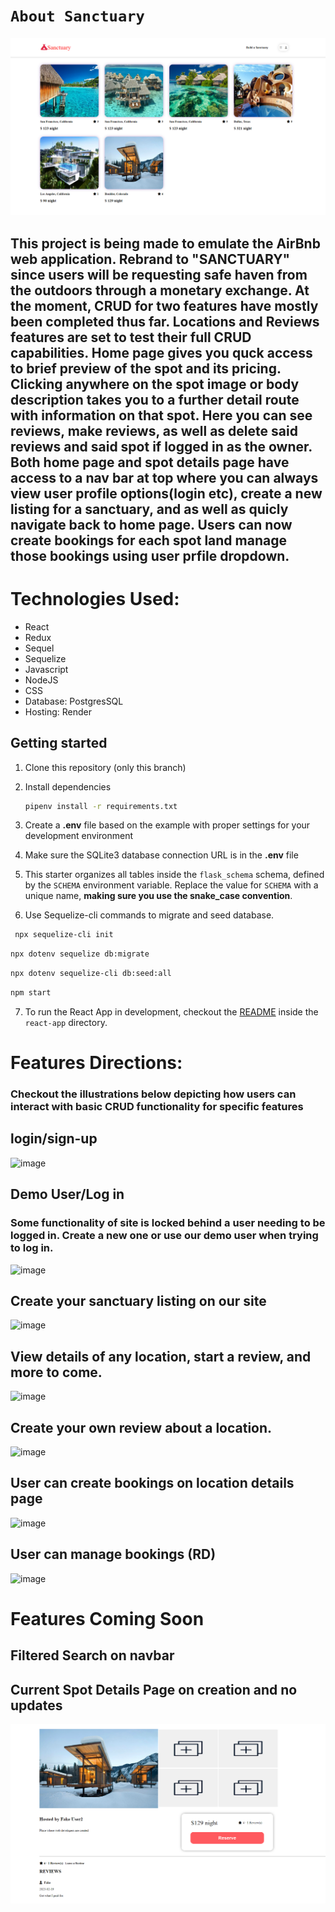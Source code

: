 # `About Sanctuary`
![Alt text](frontend/images/current_home_page.png)

## This project is being made to emulate the AirBnb web application. Rebrand to "SANCTUARY" since users will be requesting safe haven from the outdoors through a monetary exchange. At the moment, CRUD for two features have mostly been completed thus far. Locations and Reviews features are set to test their full CRUD capabilities. Home page gives you quck access to brief preview of the spot and its pricing. Clicking anywhere on the spot image or body description takes you to a further detail route with information on that spot. Here you can see reviews, make reviews, as well as delete said reviews and said spot if logged in as the owner. Both home page and spot details page have access to a nav bar at top where you can always view user profile options(login etc), create a new listing for a sanctuary, and as well as quicly navigate back to home page. Users can now create bookings for each spot land manage those bookings using user prfile dropdown.

# Technologies Used:
- React
- Redux 
- Sequel
- Sequelize 
- Javascript
- NodeJS
- CSS
- Database: PostgresSQL
- Hosting: Render

## Getting started
1. Clone this repository (only this branch)

2. Install dependencies

      ```bash
      pipenv install -r requirements.txt
      ```

3. Create a **.env** file based on the example with proper settings for your
   development environment

4. Make sure the SQLite3 database connection URL is in the **.env** file

5. This starter organizes all tables inside the `flask_schema` schema, defined
   by the `SCHEMA` environment variable.  Replace the value for
   `SCHEMA` with a unique name, **making sure you use the snake_case
   convention**.
   
6. Use Sequelize-cli commands to migrate and seed database.
  ```bash
   npx sequelize-cli init

   ```

   ```bash
   npx dotenv sequelize db:migrate

   ```

   ```bash
   npx dotenv sequelize-cli db:seed:all

   ```

   ```bash
   npm start
   ```
7. To run the React App in development, checkout the [README](./react-app/README.md) inside the `react-app` directory.


# Features Directions:

### Checkout the illustrations below depicting how users can interact with basic CRUD functionality for specific features

## login/sign-up
![image](https://github.com/SleptBear/Sanctuary_Clone/assets/107887726/3952d9b2-59f4-4a4d-8ef0-02ce9544c049)


## Demo User/Log in
### Some functionality of site is locked behind a user needing to be logged in. Create a new one or use our demo user when trying to log in.
![image](https://github.com/SleptBear/Sanctuary_Clone/assets/107887726/55a010e0-3d7a-45b3-8b4e-cb5475e96c15)

## Create your sanctuary listing on our site
![image](https://github.com/SleptBear/Sanctuary_Clone/assets/107887726/34914e4a-c85b-4ae7-9f23-18286445990d)

## View details of any location, start a review, and more to come.
![image](https://user-images.githubusercontent.com/107887726/229395550-4a91a6a8-541f-4cc7-b687-240e134fede1.png)

## Create your own review about a location.
![image](https://user-images.githubusercontent.com/107887726/229395628-98d7952d-fa9e-440d-8c01-b5abb9e236a3.png)

## User can create bookings on location details page
![image](https://github.com/SleptBear/Sanctuary_Clone/assets/107887726/24f31f30-4974-490f-a6c7-8fbd2ae77583)

## User can manage bookings (RD)
![image](https://github.com/SleptBear/Sanctuary_Clone/assets/107887726/0e3b535b-7bc1-47bc-8998-ad3c68dbcc5b)

# Features Coming Soon
## Filtered Search on navbar


## Current Spot Details Page on creation and no updates
![Alt text](frontend/images/spot_details_page.png)
